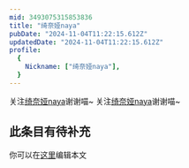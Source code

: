 ```yaml
---
mid: 3493075315853836
title: "绮奈娅naya"
pubDate: "2024-11-04T11:22:15.612Z"
updatedDate: "2024-11-04T11:22:15.612Z"
profile:
  {
    Nickname: ["绮奈娅naya"],
  }
---
```


关注[绮奈娅naya](https://space.bilibili.com/3493075315853836)谢谢喵~ 关注[绮奈娅naya](https://space.bilibili.com/3493075315853836)谢谢喵~

## 此条目有待补充
你可以在[这里](https://github.com/Yuhanawa/VTuber.ICU-Content/edit/master/v/绮奈娅naya/index.md)编辑本文
